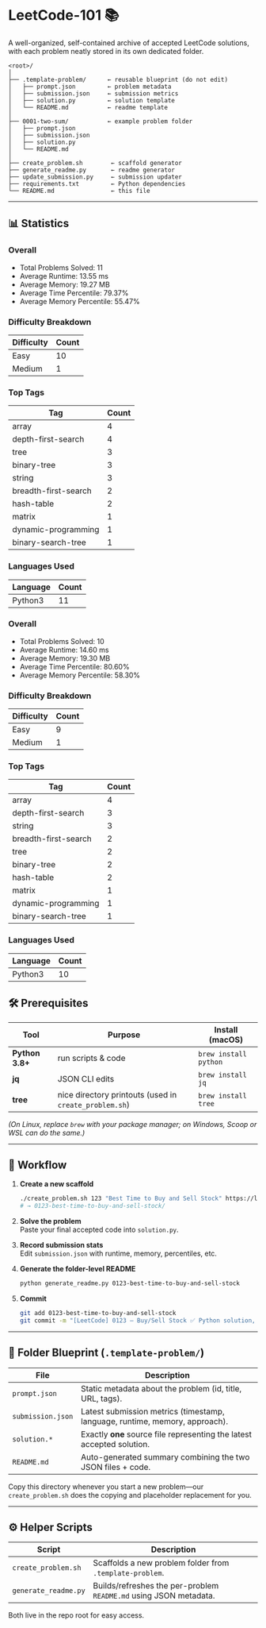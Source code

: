 # LeetCode-101 📚

A well-organized, self-contained archive of accepted LeetCode solutions, with each problem neatly stored in its own dedicated folder.

```
<root>/
│
├── .template-problem/      ← reusable blueprint (do not edit)
│   ├── prompt.json         ← problem metadata
│   ├── submission.json     ← submission metrics
│   ├── solution.py         ← solution template
│   └── README.md           ← readme template
│
├── 0001-two-sum/           ← example problem folder
│   ├── prompt.json
│   ├── submission.json
│   ├── solution.py
│   └── README.md
│
├── create_problem.sh        ← scaffold generator
├── generate_readme.py       ← readme generator
├── update_submission.py     ← submission updater
├── requirements.txt         ← Python dependencies
└── README.md                ← this file
```

---

## 📊 Statistics

### Overall

- Total Problems Solved: 11
- Average Runtime: 13.55 ms
- Average Memory: 19.27 MB
- Average Time Percentile: 79.37%
- Average Memory Percentile: 55.47%

### Difficulty Breakdown

| Difficulty | Count |
|------------|-------|
| Easy | 10 |
| Medium | 1 |

### Top Tags

| Tag | Count |
|-----|-------|
| array | 4 |
| depth-first-search | 4 |
| tree | 3 |
| binary-tree | 3 |
| string | 3 |
| breadth-first-search | 2 |
| hash-table | 2 |
| matrix | 1 |
| dynamic-programming | 1 |
| binary-search-tree | 1 |

### Languages Used

| Language | Count |
|----------|-------|
| Python3 | 11 |
### Overall

- Total Problems Solved: 10
- Average Runtime: 14.60 ms
- Average Memory: 19.30 MB
- Average Time Percentile: 80.60%
- Average Memory Percentile: 58.30%

### Difficulty Breakdown

| Difficulty | Count |
|------------|-------|
| Easy | 9 |
| Medium | 1 |

### Top Tags

| Tag | Count |
|-----|-------|
| array | 4 |
| depth-first-search | 3 |
| string | 3 |
| breadth-first-search | 2 |
| tree | 2 |
| binary-tree | 2 |
| hash-table | 2 |
| matrix | 1 |
| dynamic-programming | 1 |
| binary-search-tree | 1 |

### Languages Used

| Language | Count |
|----------|-------|
| Python3 | 10 |
## 🛠  Prerequisites

| Tool | Purpose | Install (macOS) |
|------|---------|-----------------|
| **Python 3.8+** | run scripts & code | `brew install python` |
| **jq** | JSON CLI edits | `brew install jq` |
| **tree** | nice directory printouts (used in `create_problem.sh`) | `brew install tree` |

*(On Linux, replace `brew` with your package manager; on Windows, Scoop or WSL can do the same.)*

---

## 🚀  Workflow

1. **Create a new scaffold**

   ```bash
   ./create_problem.sh 123 "Best Time to Buy and Sell Stock" https://leetcode.com/problems/best-time-to-buy-and-sell-stock
   # → 0123-best-time-to-buy-and-sell-stock/
   ```

2. **Solve the problem**  
   Paste your final accepted code into `solution.py`.

3. **Record submission stats**  
   Edit `submission.json` with runtime, memory, percentiles, etc.

4. **Generate the folder-level README**

   ```bash
   python generate_readme.py 0123-best-time-to-buy-and-sell-stock
   ```

5. **Commit**

   ```bash
   git add 0123-best-time-to-buy-and-sell-stock
   git commit -m "[LeetCode] 0123 – Buy/Sell Stock ✅ Python solution, 47 ms"
   ```

---

## 📁  Folder Blueprint (`.template-problem/`)

| File | Description |
|------|-------------|
| `prompt.json` | Static metadata about the problem (id, title, URL, tags). |
| `submission.json` | Latest submission metrics (timestamp, language, runtime, memory, approach). |
| `solution.*` | Exactly **one** source file representing the latest accepted solution. |
| `README.md` | Auto-generated summary combining the two JSON files + code. |

Copy this directory whenever you start a new problem—our `create_problem.sh` does the copying and placeholder replacement for you.

---

## ⚙️  Helper Scripts

| Script | Description |
|--------|-------------|
| `create_problem.sh` | Scaffolds a new problem folder from `.template-problem`. |
| `generate_readme.py` | Builds/refreshes the per-problem `README.md` using JSON metadata. |

Both live in the repo root for easy access.